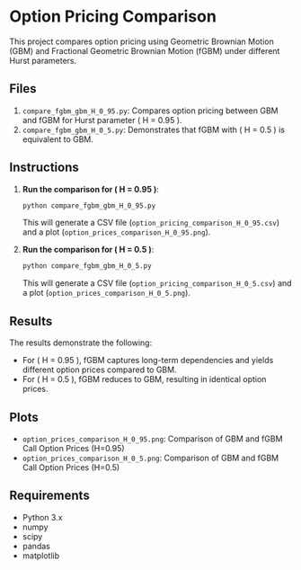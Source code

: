 
# Option Pricing Comparison

This project compares option pricing using Geometric Brownian Motion (GBM) and Fractional Geometric Brownian Motion (fGBM) under different Hurst parameters.

## Files

1. `compare_fgbm_gbm_H_0_95.py`: Compares option pricing between GBM and fGBM for Hurst parameter \( H = 0.95 \).
2. `compare_fgbm_gbm_H_0_5.py`: Demonstrates that fGBM with \( H = 0.5 \) is equivalent to GBM.

## Instructions

1. **Run the comparison for \( H = 0.95 \)**:
   ```bash
   python compare_fgbm_gbm_H_0_95.py
   ```
   This will generate a CSV file (`option_pricing_comparison_H_0_95.csv`) and a plot (`option_prices_comparison_H_0_95.png`).

2. **Run the comparison for \( H = 0.5 \)**:
   ```bash
   python compare_fgbm_gbm_H_0_5.py
   ```
   This will generate a CSV file (`option_pricing_comparison_H_0_5.csv`) and a plot (`option_prices_comparison_H_0_5.png`).

## Results

The results demonstrate the following:
- For \( H = 0.95 \), fGBM captures long-term dependencies and yields different option prices compared to GBM.
- For \( H = 0.5 \), fGBM reduces to GBM, resulting in identical option prices.

## Plots

- `option_prices_comparison_H_0_95.png`: Comparison of GBM and fGBM Call Option Prices (H=0.95)
- `option_prices_comparison_H_0_5.png`: Comparison of GBM and fGBM Call Option Prices (H=0.5)

## Requirements

- Python 3.x
- numpy
- scipy
- pandas
- matplotlib
